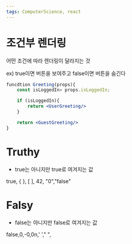 ```yaml
---
tags: ComputerScience, react
---
```

# 조건부 렌더링

어떤 조건에 따라 렌더링이 달라지는 것

ex) true이면 버튼을 보여주고 false이면 버튼을 숨긴다


``` jsx
funcdtion Greeting(props){
	const isLoggedIn= props.isLoggedIn;

	if (isLoggedIn){
		return <UserGreeting/>
	}

	return <GuestGreeting/>
}
```


# Truthy

- true는 아니지만 true로 여겨지는 값
	
true, { }, [ ], 42, "0","false"

# Falsy

- false는 아니지만 false로 여겨지는 값

false,0,-0,0n,' '," ", ` `
